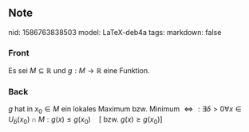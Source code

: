 ## Note
nid: 1586763838503
model: LaTeX-deb4a
tags: 
markdown: false

### Front
Es sei $M \subseteq \mathbb{R}$ und $g: M \rightarrow \mathbb{R}$ eine Funktion.

### Back
$g$ hat in $x_{0} \in M$ ein lokales Maximum bzw. Minimum $\Longleftrightarrow: \exists \delta>0 \forall x \in U_{\bar{b}}\left(x_{0}\right) \cap M: g(x) \leq g\left(x_{0}\right) \quad\left[\right.$ bzw. $\left.g(x) \geq g\left(x_{0}\right)\right]$
